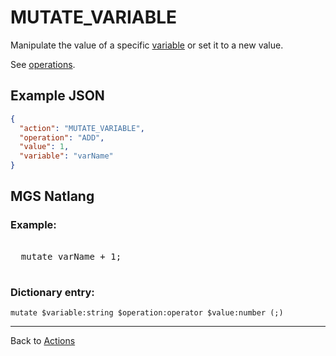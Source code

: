 # MUTATE_VARIABLE

Manipulate the value of a specific [variable](../scripts/integer_variables) or set it to a new value.

See [operations](../structure/operations).

## Example JSON

```json
{
  "action": "MUTATE_VARIABLE",
  "operation": "ADD",
  "value": 1,
  "variable": "varName"
}
```

## MGS Natlang

### Example:

<pre class="HyperMD-codeblock mgs">

  <span class="verb">mutate</span> <span class="string">varName</span> <span class="operator">+</span> <span class="number">1</span><span class="terminator">;</span>

</pre>

### Dictionary entry:

```
mutate $variable:string $operation:operator $value:number (;)
```

---

Back to [Actions](../actions)
